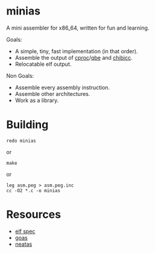 # minias

A mini assembler for x86_64, written for fun and learning.

Goals:

- A simple, tiny, fast implementation (in that order).
- Assemble the output of [cproc](https://github.com/michaelforney/cproc)/[qbe](https://c9x.me/compile/) and [chibicc](https://github.com/rui314/chibicc).
- Relocatable elf output.

Non Goals:

- Assemble every assembly instruction.
- Assemble other architectures.
- Work as a library.

# Building

```
redo minias
```

or

```
make
```

or 

```
leg asm.peg > asm.peg.inc
cc -O2 *.c -o minias
```

# Resources

- [elf spec](https://refspecs.linuxfoundation.org/elf/elf.pdf)
- [goas](https://github.com/DQNEO/goas)
- [neatas](https://repo.or.cz/neatas.git)
